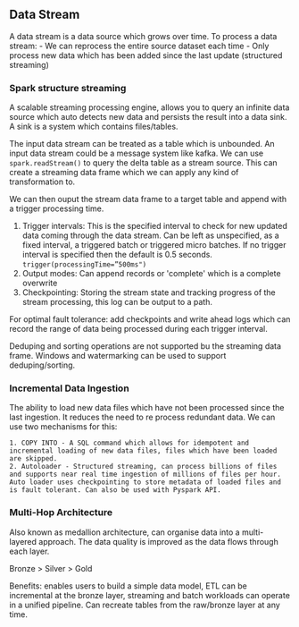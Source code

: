 ## Data Stream 

A data stream is a data source which grows over time. To process a data stream: 
    - We can reprocess the entire source dataset each time 
    - Only process new data which has been added since the last update (structured streaming)

### Spark structure streaming 

A scalable streaming processing engine, allows you to query an infinite data source which auto detects new data and persists the result into a data sink. A sink is a system which contains files/tables. 

The input data stream can be treated as a table which is unbounded. An input data stream could be a message system like kafka. We can use ```spark.readStream()``` to query the delta table as a stream source. This can create a streaming data frame which we can apply any kind of transformation to. 

We can then ouput the stream data frame to a target table and append with a trigger processing time. 

1. Trigger intervals: This is the specified interval to check for new updated data coming through the data stream. Can be left as unspecified, as a fixed interval, a triggered batch or triggered micro batches. If no trigger interval is specified then the default is 0.5 seconds. ```trigger(processingTime=”500ms")```
2. Output modes: Can append records or 'complete' which is a complete overwrite
3. Checkpointing: Storing the stream state and tracking progress of the stream processing, this log can be output to a path. 

For optimal fault tolerance: add checkpoints and write ahead logs which can record the range of data being processed during each trigger interval. 

Deduping and sorting operations are not supported bu the streaming data frame. Windows and watermarking can be used to support deduping/sorting. 

### Incremental Data Ingestion 

The ability to load new data files which have not been processed since the last ingestion. It reduces the need to re process redundant data. We can use two mechanisms for this: 

    1. COPY INTO - A SQL command which allows for idempotent and incremental loading of new data files, files which have been loaded are skipped. 
    2. Autoloader - Structured streaming, can process billions of files and supports near real time ingestion of millions of files per hour. Auto loader uses checkpointing to store metadata of loaded files and is fault tolerant. Can also be used with Pyspark API. 

### Multi-Hop Architecture 

Also known as medallion architecture, can organise data into a multi-layered approach. The data quality is improved as the data flows through each layer. 

Bronze > Silver > Gold 

Benefits: enables users to build a simple data model, ETL can be incremental at the bronze layer, streaming and batch workloads can operate in a unified pipeline. Can recreate tables from the raw/bronze layer at any time. 